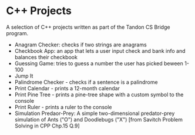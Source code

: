 # C++ Projects 

A selection of C++ projects written as part of the Tandon CS Bridge program.

- Anagram Checker: checks if two strings are anagrams
- Checkbook App: an app that lets a user input check and bank info and balances their checkbook
- Guessing Game: tries to guess a number the user has picked beween 1-100
- Jump It
- Palindrome Checker - checks if a sentence is a palindrome
- Print Calendar - prints a 12-month calendar
- Print Pine Tree - prints a pine-tree shape with a custom symbol to the console
- Print Ruler - prints a ruler to the console
- Simulation Predaor-Prey: A simple two-dimensional predator-prey simulation of Ants ("O") and Doodlebugs ("X") [from Savitch Problem Solving in CPP Chp.15 Q.9]

